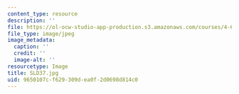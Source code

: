 ```yaml
---
content_type: resource
description: ''
file: https://ol-ocw-studio-app-production.s3.amazonaws.com/courses/4-614-religious-architecture-and-islamic-cultures-fall-2002/9650107cf629309dea0f2d0698d814c0_SLD37.jpg
file_type: image/jpeg
image_metadata:
  caption: ''
  credit: ''
  image-alt: ''
resourcetype: Image
title: SLD37.jpg
uid: 9650107c-f629-309d-ea0f-2d0698d814c0
---
```

